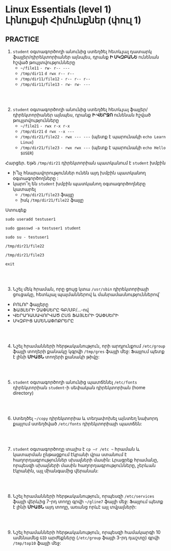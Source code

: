 # Linux Essentials (level 1) <br> Լինուքսի Հիմունքներ (փուլ 1)

## PRACTICE

1. `student` օգտագործողի անունից ստեղծել հետևյալ դատարկ ֆայլեր/դիրեկտորիաներ այնպես, 
դրանք **Ի ՍԿԶԲԱՆԵ** ունենան հշված թույլտվությունները
   - `~/file11`  `- rw- r-- ---`
   - `/tmp/dir11`  `d rwx r-- r--`
   - `/tmp/dir11/file12`  `- r-- r-- r--`
   - `/tmp/dir11/file13`  `- rw- rw- ---`

<br><br>

2. `student` օգտագործողի անունից ստեղծել հետևյալ ֆայլեր/դիրեկտորիաներ այնպես, 
դրանք **Ի ՎԵՐՋՈ** ունենան հշված թույլտվությունները
   - `~/file21`  `- rwx r-x r-x`
   - `/tmp/dir21`  `d rwx --x ---`
   - `/tmp/dir21/file22`  `- rwx --- ---` (պետք է պարունակի `echo Learn Linux`) 
   - `/tmp/dir21/file23`  `- rwx rwx ---` (պետք է պարունակի `echo Hello $USER`)
   
Հարցեր. 
Եթե `/tmp/dir21` դիրեկտորիան պատկանում է `student` խմբին
   - ի՞նչ հնարավորություններ ունեն այդ խմբին պատկանող օգտագործողները :
   - կարո՞ղ են `student` խմբին պատկանող օգտագործողները կատարել 
     - `/tmp/dir21/file23` ֆայլը
     - իսկ `/tmp/dir21/file22` ֆայլը

Ստուգեք 

`sudo useradd testuser1`

`sudo gpasswd -a testuser1 student`

`sudo su - testuser1`

`/tmp/dir21/file22`

`/tmp/dir21/file23`

`exit`

<br><br>

3. Նշել մեկ հրաման, որը ցույց կտա `/usr/sbin` դիրեկտորիայի ցուցակը, 
    հետևյալ պայմաններով և մանրամասնություններով՝ 
* ԲՈԼՈՐ ֆայլերը  
* ՖԱՅԼԵՐԻ ՉԱՓՍԵՐԸ  ԳԲ/ՄԲ/...-ով  
* ՎԵՐԱԴԱՍԱՎՈՐՎԱԾ ԸՍՏ ՖԱՅԼԵՐԻ ՉԱՓՍԵՐԻ 
* ՍԿԶԲԻՑ ԱՄԵՆԱՓՈՔՐԵՐԸ

<br><br>

4. Նշել հրամանների հերթականություն, որի արդյունքում `/etc/group` ֆայլի տողերի քանակը 
կգրվի `/tmp/gres` ֆայլի մեջ: Ֆայլում պետք է լինի **ՄԻԱՅՆ** տողերի քանակի թիվը:

<br><br>

5. `student` օգտագործողի անունից պատճենել `/etc/fonts` դիրեկտորիան
`student`-ի սեփական դիրեկտորիան (home directory)

<br><br>

6. Ստեղծել `~/copy` դիրեկտորիա և տեղափոխել այնտեղ 
նախորդ քայլում ստեղծված `/etc/fonts` դիրեկտորիայի պատճեն:

<br><br>

7. `student` օգտագործողը տալիս է `cp –r /etc ~` հրաման և կատարման ընթացքում էկրանի վրա 
ստանում է հաղորդագրություններ սխալների մասին: Լրացրեք հրամանը, որպեսզի  սխալների մասին 
հաղորդագրությունները, չերևան էկրանին, այլ միանգամից վերանան:

<br><br>

8. Նշել հրամանների հերթականություն, որպեսզի `/etc/services` ֆայլի վերևից 7-րդ տողը գրվի `~/gline7` ֆայլի մեջ: 
Ֆայլում պետք է լինի **ՄԻԱՅՆ** այդ տողը, առանց որևէ այլ տվյալների:

<br><br>

9. Նշել հրամանների հերթականություն, որպեսզի համակարգի 10 ամենամեց `GID` արժեքները (`/etc/group` ֆայլի 3-րդ դաշտը) 
 գրվի `/tmp/top10` ֆայլի մեջ:

